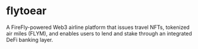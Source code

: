 # flytoear
A FireFly-powered Web3 airline platform that issues travel NFTs, tokenized air miles (FLYM), and enables users to lend and stake through an integrated DeFi banking layer.

